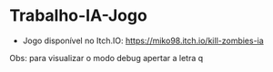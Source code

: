 # Trabalho-IA-Jogo

- Jogo disponível no Itch.IO: https://miko98.itch.io/kill-zombies-ia 

Obs: para visualizar o modo debug apertar a letra q
